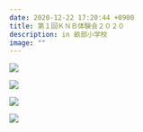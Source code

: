 ```yaml
---
date: 2020-12-22 17:20:44 +0900
title: 第１回ＫＮＢ体験会２０２０
description: in 畝部小学校
image: ""
---
```

![](/images/体験会1-1.jpg)

![](/images/体験会1-2.jpg)

![](/images/体験会1-3.jpg)

![](/images/体験会1-4.jpg)